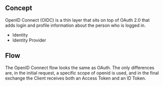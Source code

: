 ## Concept  
OpenID Connect (OIDC) is a thin layer that sits on top of OAuth 2.0 that adds login and profile information about the person who is logged in.  
- Identity
- Identity Provider

## Flow
The OpenID Connect flow looks the same as OAuth. The only differences are, in the initial request, a specific scope of openid is used, and in the final exchange the Client receives both an Access Token and an ID Token.